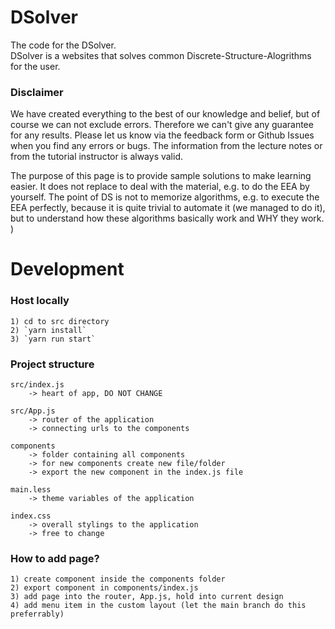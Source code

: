 # DSolver

The code for the DSolver.   
DSolver is a websites that solves common Discrete-Structure-Alogrithms for the user. 

### Disclaimer
We have created everything to the best of our knowledge and belief, but of course we can not exclude errors. Therefore we can't give any guarantee for any results. Please let us know via the feedback form or Github Issues when you find any errors or bugs. 
The information from the lecture notes or from the tutorial instructor is always valid.

The purpose of this page is to provide sample solutions to make learning easier. It does not replace to deal with the material, e.g. to do the EEA by yourself. The point of DS is not to memorize algorithms, e.g. to execute the EEA perfectly, because it is quite trivial to automate it (we managed to do it), but to understand how these algorithms basically work and WHY they work. )




# Development 

### Host locally
    1) cd to src directory
    2) `yarn install`
    3) `yarn run start`


### Project structure 
    src/index.js
        -> heart of app, DO NOT CHANGE 

    src/App.js
        -> router of the application 
        -> connecting urls to the components

    components
        -> folder containing all components
        -> for new components create new file/folder 
        -> export the new component in the index.js file 

    main.less
        -> theme variables of the application
    
    index.css 
        -> overall stylings to the application
        -> free to change 


### How to add page?
    1) create component inside the components folder
    2) export component in components/index.js 
    3) add page into the router, App.js, hold into current design 
    4) add menu item in the custom layout (let the main branch do this preferrably)



